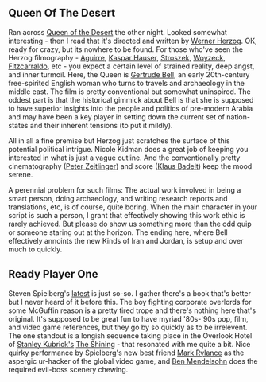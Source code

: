## Queen Of The Desert

Ran across [Queen of the Desert](https://www.imdb.com/title/tt1837636/reference) the other night.
Looked somewhat interesting - then I read that it's directed and written by [Werner Herzog](https://www.imdb.com/name/nm0001348/).
OK, ready for crazy, but its nowhere to be found. For those who've seen the Herzog filmography - 
[Aguirre](https://www.imdb.com/title/tt0068182/reference), [Kaspar Hauser](https://www.imdb.com/title/tt0071691/reference), 
[Stroszek](https://www.imdb.com/title/tt0075276/reference), [Woyzeck](https://www.imdb.com/title/tt0080149/reference), 
[Fitzcarraldo](https://www.imdb.com/title/tt0083946/reference), etc - you expect a certain level of strained reality, 
deep angst, and inner turmoil. Here, the Queen is [Gertrude Bell](https://en.wikipedia.org/wiki/Gertrude_Bell), 
an early 20th-century free-spirited English woman who turns to travels and archaeology in the middle east. 
The film is pretty conventional but somewhat uninspired. The oddest part is that the historical gimmick about 
Bell is that she is supposed to have superior insights into the people and politics of pre-modern Arabia and may 
have been a key player in setting down the current set of nation-states and their inherent tensions (to put it mildly).

All in all a fine premise but Herzog just scratches the surface of this potential political intrigue.
Nicole Kidman does a great job of keeping you interested in what is just a vague outline. And the conventionally
pretty cinematography ([Peter Zeitlinger](https://www.imdb.com/name/nm0954432/?ref_=tt_rv)) and
score ([Klaus Badelt](https://www.imdb.com/name/nm0046004/?ref_=tt_rv)) keep the mood serene.

A perennial problem for such films: The actual work involved in being a smart person, doing archaeology,
and writing research reports and translations, etc, is of course, quite boring. When the main character in
your script is such a person, I grant that effectively showing this work ethic is rarely achieved. But please
do show us something more than the odd quip or someone staring out at the horizon. The ending here, where Bell
effectively annoints the new Kinds of Iran and Jordan, is setup and over much to quickly.


## Ready Player One

Steven Spielberg's [latest](https://www.imdb.com/name/nm0000229/?ref_=fn_al_nm_1) is just so-so.
I gather there's a book that's better but I never heard of it before this. The boy fighting corporate
overlords for some McGuffin reason is a pretty tired trope and there's nothing here that's original. 
It's supposed to be great fun to have myriad '80s-'90s pop, film, and video game references, but they 
go by so quickly as to be irrelevent. The one standout is a longish sequence taking place in the Overlook Hotel 
of [Stanley Kubrick's](https://www.imdb.com/name/nm0000040/?ref_=nv_sr_1) 
[The Shining](https://www.imdb.com/title/tt0081505/reference) - that resonated with me quite a bit.
Nice quirky performance by Spielberg's new best friend [Mark Rylance](https://www.imdb.com/name/nm0753314/?ref_=nv_sr_1)
as the aspergic ur-hacker of the global video game, and [Ben Mendelsohn](https://www.imdb.com/name/nm0578853/?ref_=tt_rv_t2) 
does the required evil-boss scenery chewing.
